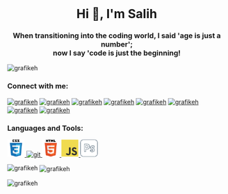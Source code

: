 <img src="https://media.licdn.com/dms/image/D4D16AQFO1u3gWADzvA/profile-displaybackgroundimage-shrink_350_1400/0/1710852495608?e=1729123200&v=beta&t=ueS8VbwMQ4tjQCVOyVSkW596EFv_ozklM-c-WJl6QQ0" alt="">

<h1 align="center">Hi 👋, I'm Salih</h1>
<h3 align="center">When transitioning into the coding world, I said 'age is just a number'; <br>now I say 'code is just the beginning!</h3>

<p align="left"> <img src="https://komarev.com/ghpvc/?username=grafikeh&label=Profile%20views&color=0e75b6&style=flat" alt="grafikeh" /> </p>

<h3 align="left">Connect with me:</h3>
<p align="left">
<a href="https://twitter.com/grafikeh" target="blank"><img align="center" src="https://raw.githubusercontent.com/rahuldkjain/github-profile-readme-generator/master/src/images/icons/Social/twitter.svg" alt="grafikeh" height="30" width="40" /></a>
<a href="https://linkedin.com/in/grafikeh" target="blank"><img align="center" src="https://raw.githubusercontent.com/rahuldkjain/github-profile-readme-generator/master/src/images/icons/Social/linked-in-alt.svg" alt="grafikeh" height="30" width="40" /></a>
<a href="https://fb.com/grafikeh" target="blank"><img align="center" src="https://raw.githubusercontent.com/rahuldkjain/github-profile-readme-generator/master/src/images/icons/Social/facebook.svg" alt="grafikeh" height="30" width="40" /></a>
<a href="https://instagram.com/grafikeh" target="blank"><img align="center" src="https://raw.githubusercontent.com/rahuldkjain/github-profile-readme-generator/master/src/images/icons/Social/instagram.svg" alt="grafikeh" height="30" width="40" /></a>
<a href="https://www.behance.net/grafikeh" target="blank"><img align="center" src="https://raw.githubusercontent.com/rahuldkjain/github-profile-readme-generator/master/src/images/icons/Social/behance.svg" alt="grafikeh" height="30" width="40" /></a>
<a href="https://medium.com/grafikeh" target="blank"><img align="center" src="https://raw.githubusercontent.com/rahuldkjain/github-profile-readme-generator/master/src/images/icons/Social/medium.svg" alt="grafikeh" height="30" width="40" /></a>
<a href="https://www.youtube.com/c/grafikeh" target="blank"><img align="center" src="https://raw.githubusercontent.com/rahuldkjain/github-profile-readme-generator/master/src/images/icons/Social/youtube.svg" alt="grafikeh" height="30" width="40" /></a>
<a href="https://discord.gg/grafikeh" target="blank"><img align="center" src="https://raw.githubusercontent.com/rahuldkjain/github-profile-readme-generator/master/src/images/icons/Social/discord.svg" alt="grafikeh" height="30" width="40" /></a>
</p>

<h3 align="left">Languages and Tools:</h3>
<p align="left"> <a href="https://www.w3schools.com/css/" target="_blank" rel="noreferrer"> <img src="https://raw.githubusercontent.com/devicons/devicon/master/icons/css3/css3-original-wordmark.svg" alt="css3" width="40" height="40"/> </a> <a href="https://git-scm.com/" target="_blank" rel="noreferrer"> <img src="https://www.vectorlogo.zone/logos/git-scm/git-scm-icon.svg" alt="git" width="40" height="40"/> </a> <a href="https://www.w3.org/html/" target="_blank" rel="noreferrer"> <img src="https://raw.githubusercontent.com/devicons/devicon/master/icons/html5/html5-original-wordmark.svg" alt="html5" width="40" height="40"/> </a> <a href="https://developer.mozilla.org/en-US/docs/Web/JavaScript" target="_blank" rel="noreferrer"> <img src="https://raw.githubusercontent.com/devicons/devicon/master/icons/javascript/javascript-original.svg" alt="javascript" width="40" height="40"/> </a> <a href="https://www.photoshop.com/en" target="_blank" rel="noreferrer"> <img src="https://raw.githubusercontent.com/devicons/devicon/master/icons/photoshop/photoshop-line.svg" alt="photoshop" width="40" height="40"/> </a> </p>

<p><img align="left" src="https://github-readme-stats.vercel.app/api/top-langs?username=grafikeh&show_icons=true&locale=en&layout=compact" alt="grafikeh" /></p>

<p>&nbsp;<img align="center" src="https://github-readme-stats.vercel.app/api?username=grafikeh&show_icons=true&locale=en" alt="grafikeh" /></p>

<p><img align="center" src="https://github-readme-streak-stats.herokuapp.com/?user=grafikeh&" alt="grafikeh" /></p>

